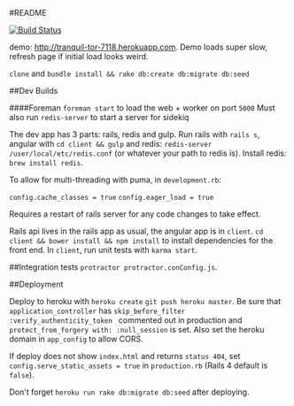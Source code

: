 #README

[![Build Status](https://travis-ci.org/evan-007/pair-program.svg?branch=master)](https://travis-ci.org/evan-007/pair-program)

demo: <a href='http://tranquil-tor-7118.herokuapp.com'>http://tranquil-tor-7118.herokuapp.com</a>. Demo
loads super slow, refresh page if initial load looks weird.

`clone` and `bundle install && rake db:create db:migrate db:seed`

##Dev Builds

####Foreman
`foreman start` to load the web + worker on port `5000`
Must also run `redis-server` to start a server for sidekiq

The dev app has 3 parts: rails, redis and gulp. Run rails with `rails s`, angular with `cd client && gulp`
and redis: `redis-server /user/local/etc/redis.conf` (or whatever your path to redis is).
Install redis: `brew install redis`.

To allow for multi-threading with puma, in `development.rb`:

`config.cache_classes = true`
`config.eager_load = true `

Requires a restart of rails server for any code changes to take effect.

Rails api lives in the rails app as usual, the angular app is in `client`.
`cd client && bower install && npm install` to install dependencies for the
front end. In `client`, run unit tests with `karma start`.

##Integration tests
 `protractor protractor.conConfig.js`.

##Deployment

Deploy to heroku with `heroku create` `git push heroku master`. Be sure that
`application_controller` has  `skip_before_filter :verify_authenticity_token
` commented out in production and `protect_from_forgery with: :null_session` is
set. Also set the heroku domain in `app_config` to allow CORS.

If deploy does not show `index.html` and returns `status 404`, set
`config.serve_static_assets = true` in `production.rb` (Rails 4 default is `false`).

Don't forget `heroku run rake db:migrate db:seed` after deploying.
